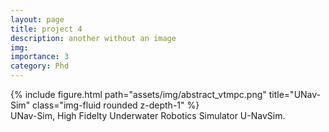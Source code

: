 ```yaml
---
layout: page
title: project 4
description: another without an image
img:
importance: 3
category: Phd
---
```


<div class="caption">
</div>
<div class="row">
    <div class="col-sm mt-3 mt-md-0">
        {% include figure.html path="assets/img/abstract_vtmpc.png" title="UNav-Sim" class="img-fluid rounded z-depth-1" %}
    </div>
</div>
<div class="caption">
    UNav-Sim,  High Fidelty Underwater Robotics Simulator U-NavSim.
</div>

